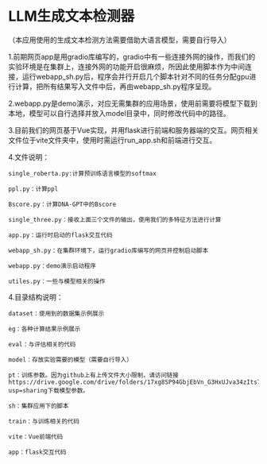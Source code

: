 # LLM生成文本检测器
（本应用使用的生成文本检测方法需要借助大语言模型，需要自行导入）

1.前期网页app是用gradio库编写的，gradio中有一些连接外网的操作，而我们的实验环境是在集群上，连接外网的功能开启很麻烦，所因此使用脚本作为中间连接，运行webapp_sh.py后，程序会并行开启几个脚本针对不同的任务分配gpu进行计算，把所有结果写入文件中后，再由webapp_sh.py程序呈现。

2.webapp.py是demo演示，对应无需集群的应用场景，使用前需要将模型下载到本地，模型可以自行选择并放入model目录中，同时修改代码中的路径。

3.目前我们的网页基于Vue实现，并用flask进行前端和服务器端的交互。网页相关文件位于vite文件夹中，使用时需运行run_app.sh和前端进行交互。

4.文件说明：

	single_roberta.py:计算预训练语言模型的softmax
	 
	ppl.py：计算ppl
	 
	Bscore.py：计算DNA-GPT中的Bscore
	 
	single_three.py：接收上面三个文件的输出，使用我们的多特征方法进行计算
	
	app.py：运行时启动的flask交互代码
	 
	webapp_sh.py：在集群环境下，运行gradio库编写的网页并控制启动脚本
	 
	webapp.py：demo演示启动程序
	 
	utiles.py：一些与模型相关的操作

4.目录结构说明：

	dataset：使用到的数据集示例展示
	 
	eg：各种计算结果示例展示
	 
	eval：与评估相关的代码
	 
	model：存放实验需要的模型（需要自行导入）
	 
	pt：训练参数。因为github上有上传文件大小限制，请访问链接https://drive.google.com/drive/folders/17xg8SP94GbjEbVn_G3HxUJva34zIts7m?usp=sharing下载模型参数。
	 
	sh：集群应用下的脚本
	 
	train：与训练相关的代码
	
	vite：Vue前端代码
	
	app：flask交互代码
